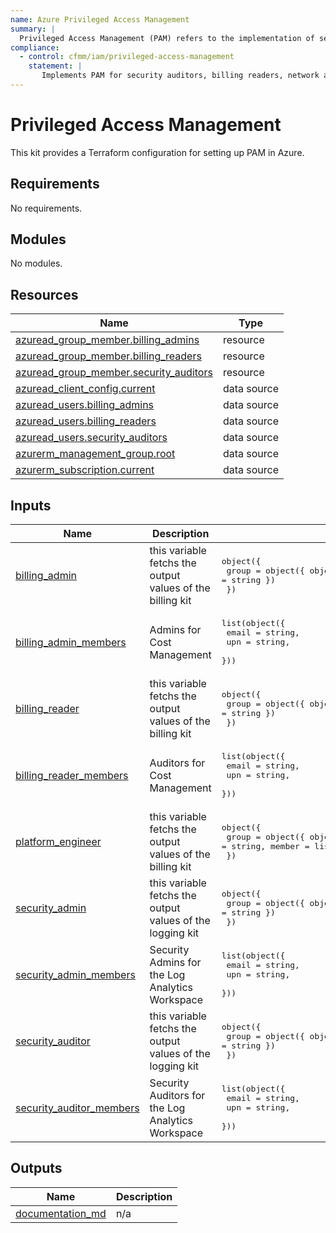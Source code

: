 ```yaml
---
name: Azure Privileged Access Management
summary: |
  Privileged Access Management (PAM) refers to the implementation of security measures and best practices to control and monitor access to critical resources within cloud platforms. For cloud foundation teams, it is about safeguarding administrative roles that enable access to core infrastructure, ensuring the security, compliance, and visibility needed to oversee application teams' cloud usage.
compliance:
  - control: cfmm/iam/privileged-access-management
    statement: |
       Implements PAM for security auditors, billing readers, network admins.
---
```


# Privileged Access Management

This kit provides a Terraform configuration for setting up PAM in Azure.

<!-- BEGIN_TF_DOCS -->
## Requirements

No requirements.

## Modules

No modules.

## Resources

| Name | Type |
|------|------|
| [azuread_group_member.billing_admins](https://registry.terraform.io/providers/hashicorp/azuread/latest/docs/resources/group_member) | resource |
| [azuread_group_member.billing_readers](https://registry.terraform.io/providers/hashicorp/azuread/latest/docs/resources/group_member) | resource |
| [azuread_group_member.security_auditors](https://registry.terraform.io/providers/hashicorp/azuread/latest/docs/resources/group_member) | resource |
| [azuread_client_config.current](https://registry.terraform.io/providers/hashicorp/azuread/latest/docs/data-sources/client_config) | data source |
| [azuread_users.billing_admins](https://registry.terraform.io/providers/hashicorp/azuread/latest/docs/data-sources/users) | data source |
| [azuread_users.billing_readers](https://registry.terraform.io/providers/hashicorp/azuread/latest/docs/data-sources/users) | data source |
| [azuread_users.security_auditors](https://registry.terraform.io/providers/hashicorp/azuread/latest/docs/data-sources/users) | data source |
| [azurerm_management_group.root](https://registry.terraform.io/providers/hashicorp/azurerm/latest/docs/data-sources/management_group) | data source |
| [azurerm_subscription.current](https://registry.terraform.io/providers/hashicorp/azurerm/latest/docs/data-sources/subscription) | data source |

## Inputs

| Name | Description | Type | Default | Required |
|------|-------------|------|---------|:--------:|
| <a name="input_billing_admin"></a> [billing\_admin](#input\_billing\_admin) | this variable fetchs the output values of the billing kit | <pre>object({<br>    group = object({ object_id = string, display_name = string })<br>  })</pre> | n/a | yes |
| <a name="input_billing_admin_members"></a> [billing\_admin\_members](#input\_billing\_admin\_members) | Admins for Cost Management | <pre>list(object({<br>    email = string,<br>    upn   = string,<br>  }))</pre> | n/a | yes |
| <a name="input_billing_reader"></a> [billing\_reader](#input\_billing\_reader) | this variable fetchs the output values of the billing kit | <pre>object({<br>    group = object({ object_id = string, display_name = string })<br>  })</pre> | n/a | yes |
| <a name="input_billing_reader_members"></a> [billing\_reader\_members](#input\_billing\_reader\_members) | Auditors for Cost Management | <pre>list(object({<br>    email = string,<br>    upn   = string,<br>  }))</pre> | n/a | yes |
| <a name="input_platform_engineer"></a> [platform\_engineer](#input\_platform\_engineer) | this variable fetchs the output values of the billing kit | <pre>object({<br>    group = object({ object_id = string, display_name = string, member = list(string) })<br>  })</pre> | n/a | yes |
| <a name="input_security_admin"></a> [security\_admin](#input\_security\_admin) | this variable fetchs the output values of the logging kit | <pre>object({<br>    group = object({ object_id = string, display_name = string })<br>  })</pre> | n/a | yes |
| <a name="input_security_admin_members"></a> [security\_admin\_members](#input\_security\_admin\_members) | Security Admins for the Log Analytics Workspace | <pre>list(object({<br>    email = string,<br>    upn   = string,<br>  }))</pre> | n/a | yes |
| <a name="input_security_auditor"></a> [security\_auditor](#input\_security\_auditor) | this variable fetchs the output values of the logging kit | <pre>object({<br>    group = object({ object_id = string, display_name = string })<br>  })</pre> | n/a | yes |
| <a name="input_security_auditor_members"></a> [security\_auditor\_members](#input\_security\_auditor\_members) | Security Auditors for the Log Analytics Workspace | <pre>list(object({<br>    email = string,<br>    upn   = string,<br>  }))</pre> | n/a | yes |

## Outputs

| Name | Description |
|------|-------------|
| <a name="output_documentation_md"></a> [documentation\_md](#output\_documentation\_md) | n/a |
<!-- END_TF_DOCS -->
